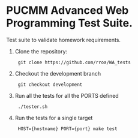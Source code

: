 # PUCMM Advanced Web Programming Test Suite.
Test suite to validate homework requirements.

1. Clone the repository:

        git clone https://github.com/rroa/WA_tests

2. Checkout the development branch
    
        git checkout development

3. Run all the tests for all the PORTS defined

        ./tester.sh

4. Run the tests for a single target

        HOST={hostname} PORT={port} make test
